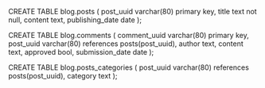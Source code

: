 CREATE TABLE blog.posts (
    post_uuid varchar(80) primary key,
    title text not null,
    content text,
    publishing_date date
);

CREATE TABLE blog.comments (
    comment_uuid varchar(80) primary key,
    post_uuid varchar(80) references posts(post_uuid),
    author text,
    content text,
    approved bool,
    submission_date date
);

CREATE TABLE blog.posts_categories (
    post_uuid varchar(80) references posts(post_uuid),
    category text
);
